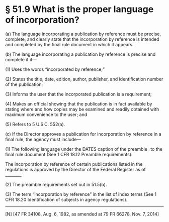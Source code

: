 # § 51.9   What is the proper language of incorporation?

(a) The language incorporating a publication by reference must be precise, complete, and clearly state that the incorporation by reference is intended and completed by the final rule document in which it appears.


(b) The language incorporating a publication by reference is precise and complete if it—


(1) Uses the words “incorporated by reference;”


(2) States the title, date, edition, author, publisher, and identification number of the publication; 


(3) Informs the user that the incorporated publication is a requirement; 


(4) Makes an official showing that the publication is in fact available by stating where and how copies may be examined and readily obtained with maximum convenience to the user; and 


(5) Refers to 5 U.S.C. 552(a). 


(c) If the Director approves a publication for incorporation by reference in a final rule, the agency must include—


(1) The following language under the DATES caption of the preamble _to the final rule document (See 1 CFR 18.12 Preamble requirements):


The incorporation by reference of certain publications listed in the regulations is approved by the Director of the Federal Register as of ________.


(2) The preamble requirements set out in 51.5(b).


(3) The term “incorporation by reference” in the list of index terms (See 1 CFR 18.20 Identification of subjects in agency regulations).



---

[N] [47 FR 34108, Aug. 6, 1982, as amended at 79 FR 66278, Nov. 7, 2014]




